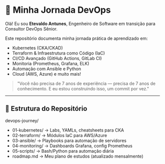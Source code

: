 # 🚀 Minha Jornada DevOps

Olá! Eu sou **Etevaldo Antunes**, Engenheiro de Software em transição para Consultor DevOps Sênior.

Este repositório documenta minha jornada prática de aprendizado em:

- Kubernetes (CKA/CKAD)
- Terraform & Infraestrutura como Código (IaC)
- CI/CD Avançado (GitHub Actions, GitLab CI)
- Monitoria (Prometheus, Grafana, ELK)
- Automação com Ansible e Python
- Cloud (AWS, Azure) e muito mais!

> "Você não precisa de 7 anos de experiência — precisa de 7 anos de conhecimento. E eu estou construindo isso, um commit por vez."

---

## 📂 Estrutura do Repositório

devops-journey/

- 01-kubernetes/ → Labs, YAMLs, cheatsheets para CKA
- 02-terraform/ → Módulos IaC para AWS/Azure
- 03-ansible/ → Playbooks para automação de servidores
- 04-monitoring/ → Dashboards Grafana, config Prometheus
- 05-scripts/ → Bash/Python para automação diária
- roadmap.md → Meu plano de estudos (atualizado mensalmente)
